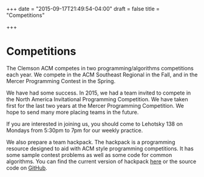 +++
date = "2015-09-17T21:49:54-04:00"
draft = false
title = "Competitions"

+++

Competitions
============

The Clemson ACM competes in two programming/algorithms competitions each year. We compete in the ACM Southeast Regional in the Fall, and in the Mercer Programming Contest in the Spring.

We have had some success. In 2015, we had a team invited to compete in the North America Invitational Programming Competition. We have taken first for the last two years at the Mercer Programming Competition. We hope to send many more placing teams in the future.

If you are interested in joining us, you should come to Lehotsky 138 on Mondays from 5:30pm to 7pm for our weekly practice.

We also prepare a team hackpack. The hackpack is a programming resource designed to aid with ACM style programming competitions. It has some sample contest problems as well as some code for common algorithms. You can find the current version of hackpack [here][] or the source code on [GitHub][].

[here]: https://github.com/clemsonacm/hackpack/downloads/hackpack.pdf
[GitHub]: https://github.com/clemsonacm/hackpack
